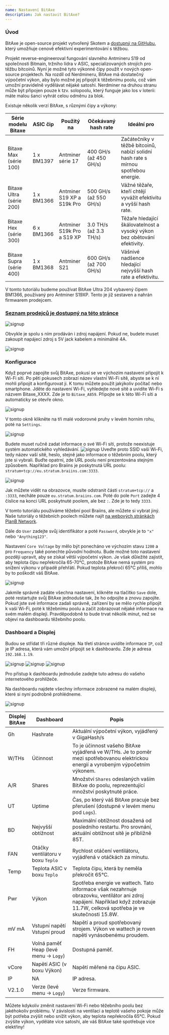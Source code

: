 ```yaml
---
name: Nastavení BitAxe
description: Jak nastavit BitAxe?
---
```


### Úvod

BitAxe je open-source projekt vytvořený Skotem a [dostupný na GitHubu](https://github.com/skot/bitaxe), který umožňuje cenově efektivní experimentování s těžbou.

Projekt reverse-engineeroval fungování slavného Antmineru S19 od společnosti Bitmain, tržního lídra v ASIC, specializovaných strojích pro těžbu bitcoinů. Nyní je možné tyto výkonné čipy použít v nových open-source projektech. Na rozdíl od Nerdmineru, BitAxe má dostatečný výpočetní výkon, aby bylo možné jej připojit k těžebnímu poolu, což vám umožní pravidelně vydělávat nějaké satoshi. Nerdminer na druhou stranu může být připojen pouze k tzv. solopoolu, který funguje jako los v loterii: máte malou šanci vyhrát celou odměnu za blok.

Existuje několik verzí BitAxe, s různými čipy a výkony:

| Série modelu Bitaxe      | ASIC čip | Použitý na                  | Očekávaný hash rate         | Ideální pro                                                                                                 |
| ------------------------ | --------- | --------------------------- | --------------------------- | ---------------------------------------------------------------------------------------------------------- |
| Bitaxe Max (série 100)   | 1 x BM1397| Antminer série 17           | 400 GH/s (až 450 GH/s)      | Začátečníky v těžbě bitcoinů, nabízí solidní hash rate s mírnou spotřebou energie.                         |
| Bitaxe Ultra (série 200) | 1 x BM1366| Antminer S19 XP a S19k Pro  | 500 GH/s (až 550 GH/s)      | Vážné těžaře, kteří chtějí vyvážit efektivitu a vyšší hash rate.                                           |
| Bitaxe Hex (série 300)   | 6 x BM1366| Antminer S19k Pro a S19 XP  | 3.0 TH/s (až 3.3 TH/s)      | Těžaře hledající škálovatelnost a vysoký výkon bez obětování efektivity.                                   |
| Bitaxe Supra (série 400) | 1 x BM1368| Antminer S21                | 600 GH/s (až 700 GH/s)      | Vášnivé nadšence hledající nejvyšší hash rate a efektivitu.                                               |

V tomto tutoriálu budeme používat BitAxe Ultra 204 vybavený čipem BM1366, používaný pro Antminer S19XP. Tento je již sestaven a nahrán firmwarem prodejcem.

### [Seznam prodejců je dostupný na této stránce](https://bitaxe.org/legit.html)

![signup](assets/2.webp)

Obvykle je spolu s ním prodáván i zdroj napájení. Pokud ne, budete muset zakoupit napájecí zdroj s 5V jack kabelem a minimálně 4A.

![signup](assets/1.webp)

### Konfigurace
Když poprvé zapojíte svůj BitAxe, pokusí se ve výchozím nastavení připojit k Wi-Fi síti. Po pěti pokusech zobrazí název vlastní Wi-Fi sítě, abyste se k ní mohli připojit a konfigurovat ji.
K tomu můžete použít jakýkoliv počítač nebo smartphone. Jděte do nastavení Wi-Fi, vyhledejte nové sítě a uvidíte Wi-Fi s názvem Bitaxe_XXXX. Zde je to `Bitaxe_A859`. Připojte se k této Wi-Fi síti a automaticky se otevře okno.

![signup](assets/3.webp)

V tomto okně klikněte na tři malé vodorovné pruhy v levém horním rohu, poté na `Settings`.

![signup](assets/4.webp)

Budete muset ručně zadat informace o své Wi-Fi síti, protože neexistuje systém automatického vyhledávání.
![signup](assets/5.webp)
Uveďte proto SSID vaší Wi-Fi, tedy název vaší sítě, heslo, stejně jako informace o těžebním poolu, který jste si vybrali. Buďte opatrní, zde URL poolu není prezentována stejným způsobem. Například pro Braiins je poskytnutá URL poolu: `stratum+tcp://eu.stratum.braiins.com:3333`.

![signup](assets/6.webp)

Jak můžete vidět na obrazovce, musíte odstranit části `stratum+tcp://` a `:3333`, necháte pouze `eu.stratum.braiins.com`. Poté do pole `Port` zadejte 4 číslice na konci URL poskytnuté poolem, ale bez `:`. Zde je to tedy `3333`.

V tomto tutoriálu používáme těžební pool Braiins, ale můžete si vybrat jiný. Naše tutoriály o těžebních poolech můžete najít [na webových stránkách PlanB Network](https://planb.network/en/tutorials/mining).

Dále do `User` zadejte svůj identifikátor a poté `Password`, obvykle je to `"x"` nebo `"Anything123"`.

Nastavení `Core Voltage` by mělo být ponecháno ve výchozím stavu `1200` a pro `Frequency` také ponechte původní hodnotu. Bude možné toto nastavení později upravit, aby se získal větší výpočetní výkon. Je však důležité zajistit, aby teplota čipu nepřekročila 65-70°C, protože BitAxe nemá systém pro snížení výkonu v případě přehřátí. Pokud teplota překročí 65°C příliš, mohlo by to poškodit váš BitAxe.

![signup](assets/7.webp)

Jakmile správně zadáte všechna nastavení, klikněte na tlačítko `Save` dole, poté restartujte svůj BitAxe jednoduše tak, že ho odpojíte a znovu zapojíte.
Pokud jste své informace zadali správně, zařízení by se mělo rychle připojit k vaší Wi-Fi, poté k těžebnímu poolu a začít zobrazovat nějaké informace na svém malém displeji. Pravděpodobně to bude trvat několik minut, než se objeví na dashboardu těžebního poolu.
### Dashboard a Displej

Budou se střídat tři různé displeje. Na třetí stránce uvidíte informace `IP`, což je IP adresa, která vám umožní připojit se k dashboardu. Zde je adresa `192.168.1.19`.

![signup](assets/8.webp) ![signup](assets/9.webp) ![signup](assets/10.webp)

Pro přístup k dashboardu jednoduše zadejte tuto adresu do vašeho internetového prohlížeče.

Na dashboardu najdete všechny informace zobrazené na malém displeji, které si nyní podrobně prohlédneme.

![signup](assets/11.webp)

| Displej BitAxe | Dashboard                                   | Popis                                                                                                                                                                                                               |
| ------------- | ------------------------------------------- | ------------------------------------------------------------------------------------------------------------------------------------------------------------------------------------------------------------------------- |
| Gh            | Hashrate                                    | Aktuální výpočetní výkon, vyjádřený v GigaHash/s                                                                                                                                                                      |
| W/THs         | Účinnost                                    | To je účinnost vašeho BitAxe vyjádřená ve W/THs. Je to poměr mezi spotřebovanou elektrickou energií a vyrobeným výpočetním výkonem.                                                                          |
| A/R           | Shares                                      | Množství `Shares` odeslaných vaším BitAxe do poolu, reprezentující množství poskytnuté práce.                                                                                                                          |
| UT            | Uptime                                      | Čas, po který váš BitAxe pracuje bez přerušení (dostupné v levém menu pod `Logs`).                                                                                                                |
| BD            | Nejvyšší obtížnost                          | Maximální obtížnost dosažená od posledního restartu. Pro srovnání, aktuální obtížnost sítě je přibližně 85T.                                                                                                               |
| FAN           | Otáčky ventilátoru v boxu `Teplo`           | Rychlost otáčení ventilátoru, vyjádřená v otáčkách za minutu.                                                                                                                                                             |
| Temp          | Teplota ASIC v boxu `Teplo`                 | Teplota čipu, která by neměla překročit 65°C.                                                                                                                                                                             |
| Pwr           | Výkon                                        | Spotřeba energie ve wattech. Tato informace však nezahrnuje obrazovku, ventilátor ani zdroj napájení. Například když zobrazuje 11.7W, celková spotřeba je ve skutečnosti 15.8W.                                           |
| mV mA         | Vstupní napětí Vstupní proud                | Napětí a proud spotřebovaný strojem. Výkon ve wattech je roven napětí vynásobenému proudem.                                                                                                                               |
| FH            | Volná paměť Heap (levé menu -> `Logy`)      | Dostupná paměť.                                                                                                                                                                                                           |
| vCore         | Napětí ASIC (v boxu Výkon)                  | Napětí měřené na čipu ASIC.                                                                                                                                                                                               |
| IP            | NA                                           | IP adresa.                                                                                                                                                                                                                |
| V2.1.0        | Verze (levé menu -> `Logy`)                  | Verze firmware.                                                                                                                                                                                                           |
Můžete kdykoliv změnit nastavení Wi-Fi nebo těžebního poolu bez jakéhokoliv problému.
V závislosti na ventilaci a teplotě vašeho pokoje může být potřeba zvýšit nebo snížit výkon, aby teplota nepřekročila 65°C. Pokud zvýšíte výkon, vyděláte více satoshi, ale váš BitAxe také spotřebuje více elektřiny!